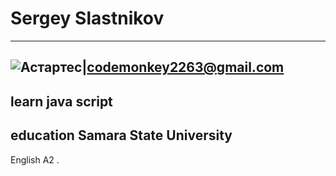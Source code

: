 # Sergey Slastnikov 
***
![Астартес](https://i.pinimg.com/236x/0d/d4/ac/0dd4ac0509bf0d4bb2a4ae3f6cec705f.jpg "Я в моих снах")|codemonkey2263@gmail.com
---
learn java script
---
education Samara State University
---
English A2
.
